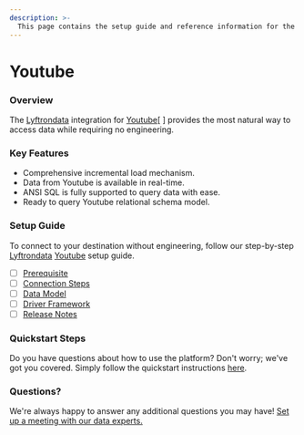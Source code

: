 ```yaml
---
description: >-
  This page contains the setup guide and reference information for the Youtube source connector.
---
```


# Youtube

### Overview

The [Lyftrondata](https://www.lyftrondata.com/) integration for [Youtube](https://www.lyftrondata.com/integration/marketing-analytics/youtube//)[ ] provides the most natural way to access data while requiring no engineering.

### Key Features

* Comprehensive incremental load mechanism.
* Data from Youtube is available in real-time.&#x20;
* ANSI SQL is fully supported to query data with ease.
* Ready to query Youtube relational schema model.

### Setup Guide

To connect to your destination without engineering, follow our step-by-step [Lyftrondata](https://www.lyftrondata.com/)  [Youtube](https://www.lyftrondata.com/integration/marketing-analytics/youtube/) setup guide.

* [ ] [Prerequisite](../../marketing-analytics/youtube/prerequisite.md)
* [ ] [Connection Steps](../../marketing-analytics/youtube/connection-steps.md)
* [ ] [Data Model](../../marketing-analytics/youtube/data-model/)
* [ ] [Driver Framework](../../marketing-analytics/youtube/driver-framework/)
* [ ] [Release Notes](../../marketing-analytics/youtube/release-notes.md)

### Quickstart Steps

Do you have questions about how to use the platform? Don't worry; we've got you covered. Simply follow the quickstart instructions [here](../../../marketing-analytics/youtube/quickstart-steps.md).

### Questions? <a href="#questions" id="questions"></a>

We're always happy to answer any additional questions you may have! [Set up a meeting with our data experts.](https://www.lyftrondata.com/book-a-meeting/)

